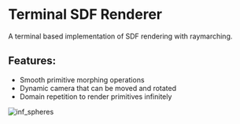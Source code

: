 # Terminal SDF Renderer
A terminal based implementation of SDF rendering with raymarching.
## Features:
- Smooth primitive morphing operations
- Dynamic camera that can be moved and rotated
- Domain repetition to render primitives infinitely

![inf_spheres](https://media0.giphy.com/media/v1.Y2lkPTc5MGI3NjExeHhjcTR1Nm5jODdtaHlsZHdncWJmbWZtbzZ5ZmJpczE3ZWN5bmNmbiZlcD12MV9pbnRlcm5hbF9naWZfYnlfaWQmY3Q9Zw/RNrM605Lv6txym3Tla/giphy.gif)

